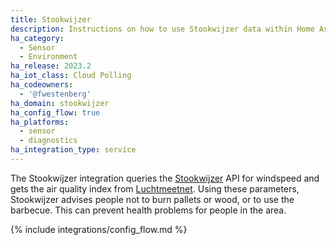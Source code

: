 ```yaml
---
title: Stookwijzer
description: Instructions on how to use Stookwijzer data within Home Assistant
ha_category:
  - Sensor
  - Environment
ha_release: 2023.2
ha_iot_class: Cloud Polling
ha_codeowners:
  - '@fwestenberg'
ha_domain: stookwijzer
ha_config_flow: true
ha_platforms:
  - sensor
  - diagnostics
ha_integration_type: service
---
```


The Stookwijzer integration queries the [Stookwijzer](https://www.stookwijzer.nu) API for windspeed and gets the air quality index from [Luchtmeetnet](https://www.luchtmeetnet.nl). Using these parameters, Stookwijzer advises people not to burn pallets or wood, or to use the barbecue. This can prevent health problems for people in the area.

{% include integrations/config_flow.md %}

